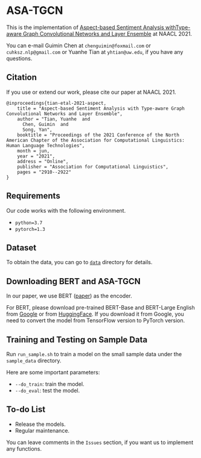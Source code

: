 # ASA-TGCN

This is the implementation of [Aspect-based Sentiment Analysis withType-aware Graph Convolutional Networks and Layer Ensemble](https://www.aclweb.org/anthology/2021.naacl-main.231/) at NAACL 2021.

You can e-mail Guimin Chen at `chenguimin@foxmail.com` or `cuhksz.nlp@gmail.com` or Yuanhe Tian at `yhtian@uw.edu`, if you have any questions.

## Citation

If you use or extend our work, please cite our paper at NAACL 2021.

```
@inproceedings{tian-etal-2021-aspect,
    title = "Aspect-based Sentiment Analysis with Type-aware Graph Convolutional Networks and Layer Ensemble",
    author = "Tian, Yuanhe  and
      Chen, Guimin  and
      Song, Yan",
    booktitle = "Proceedings of the 2021 Conference of the North American Chapter of the Association for Computational Linguistics: Human Language Technologies",
    month = jun,
    year = "2021",
    address = "Online",
    publisher = "Association for Computational Linguistics",
    pages = "2910--2922"
}
```

## Requirements

Our code works with the following environment.
* `python=3.7`
* `pytorch=1.3`

## Dataset

To obtain the data, you can go to [`data`](./data) directory for details.

## Downloading BERT and ASA-TGCN

In our paper, we use BERT ([paper](https://www.aclweb.org/anthology/N19-1423/)) as the encoder.

For BERT, please download pre-trained BERT-Base and BERT-Large English from [Google](https://github.com/google-research/bert) or from [HuggingFace](https://s3.amazonaws.com/models.huggingface.co/bert/bert-base-chinese.tar.gz). If you download it from Google, you need to convert the model from TensorFlow version to PyTorch version.

[comment]: <> (For ASA-TGCN, you can download the models we trained in our experiments from [Google Drive] or [Baidu Net Disk].)

## Training and Testing on Sample Data

Run `run_sample.sh` to train a model on the small sample data under the `sample_data` directory.

Here are some important parameters:

* `--do_train`: train the model.
* `--do_eval`: test the model.

## To-do List

* Release the models.
* Regular maintenance.

You can leave comments in the `Issues` section, if you want us to implement any functions.

